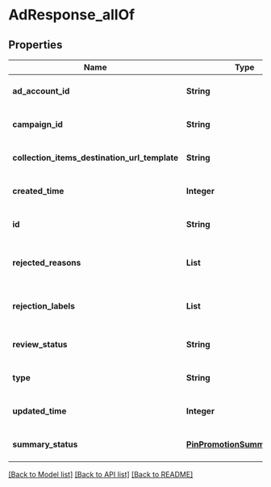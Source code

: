 # AdResponse_allOf
## Properties

| Name | Type | Description | Notes |
|------------ | ------------- | ------------- | -------------|
| **ad\_account\_id** | **String** | The ID of the advertiser that this ad belongs to. | [optional] [default to null] |
| **campaign\_id** | **String** | ID of the ad campaign that contains this ad. | [optional] [default to null] |
| **collection\_items\_destination\_url\_template** | **String** | Destination URL template for all items within a collections drawer. | [optional] [default to null] |
| **created\_time** | **Integer** | Pin creation time. Unix timestamp in seconds. | [optional] [default to null] |
| **id** | **String** | The ID of this ad. | [optional] [default to null] |
| **rejected\_reasons** | **List** | Enum reason why the pin was rejected. Returned if &lt;code&gt;review_status&lt;/code&gt; is \&quot;REJECTED\&quot;. | [optional] [default to null] |
| **rejection\_labels** | **List** | Text reason why the pin was rejected. Returned if &lt;code&gt;review_status&lt;/code&gt; is \&quot;REJECTED\&quot;. | [optional] [default to null] |
| **review\_status** | **String** | Ad review status | [optional] [default to null] |
| **type** | **String** | Always \&quot;ad\&quot;. | [optional] [default to null] |
| **updated\_time** | **Integer** | Last update time. Unix timestamp in seconds. | [optional] [default to null] |
| **summary\_status** | [**PinPromotionSummaryStatus**](PinPromotionSummaryStatus.md) | Ad summary status | [optional] [default to null] |

[[Back to Model list]](../README.md#documentation-for-models) [[Back to API list]](../README.md#documentation-for-api-endpoints) [[Back to README]](../README.md)

